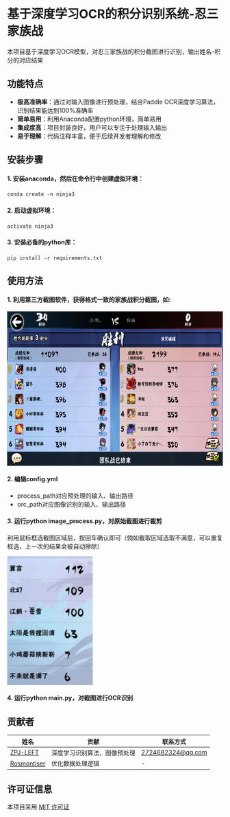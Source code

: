 # 基于深度学习OCR的积分识别系统-忍三家族战

本项目基于深度学习OCR模型，对忍三家族战的积分截图进行识别，输出姓名-积分的对应结果

## 功能特点

- **极高准确率**：通过对输入图像进行预处理，结合Paddle OCR深度学习算法，识别结果能达到100%准确率
- **简单易用**：利用Anaconda配置python环境，简单易用
- **集成度高**：项目封装良好，用户可以专注于处理输入输出
- **易于理解**：代码注释丰富，便于后续开发者理解和修改

## 安装步骤

#### 1. 安装anaconda，然后在命令行中创建虚拟环境：
```
conda create -n ninja3
```
#### 2. 启动虚拟环境：
```
activate ninja3
```
#### 3. 安装必备的python库：
```
pip install -r requirements.txt
```

## 使用方法

#### 1. 利用第三方截图软件，获得格式一致的家族战积分截图，如: 

 <img src="./samples/initial_images/Screenshot_20241201-210524.png" width = "640" height = "360" alt="游戏截图" align=center />


#### 2. 编辑config.yml

- process_path对应预处理的输入、输出路径
- orc_path对应图像识别的输入、输出路径

#### 3. 运行python image_process.py，对原始截图进行裁剪
利用鼠标框选截图区域后，按回车确认即可（倘如截取区域选取不满意，可以重复框选，上一次的结果会被自动擦除）

 <img src="./samples/sample_0001.jpg" width = "200" height = "300" alt="预处理结果" align=center />


#### 4. 运行python main.py，对截图进行OCR识别

## 贡献者
| 姓名 | 贡献 | 联系方式 |
| - | - | - |
| [ZPJ-LEFT](https://github.com/ZPJ-LEFT) | 深度学习识别算法，图像预处理 | 2724682324@qq.com |
| [Rosmontiser](https://github.com/Rosmontiser) | 优化数据处理逻辑 | - |

## 许可证信息

本项目采用 [MIT 许可证](./LICENSE)
